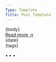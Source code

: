 ```yaml
---
Type: Template
Title: Post Template
---
```


<!-- Post Template -->
<!-- weblog/templates/post-template.md -->
<article>
  {body}
  <div class="post-meta">
    <a class="post-link" href="{location}">
      Read more &rarr;
    </a>
    <aside class="landing-post-info">
      <i class="fa-solid fa-clock"></i>
      <span>{date}</span>
    </aside>
  </div>
  <aside class="post-tags">
    {tags}
  </aside>
</article>

<span class="divider">&bull; &bull; &bull;</span>
